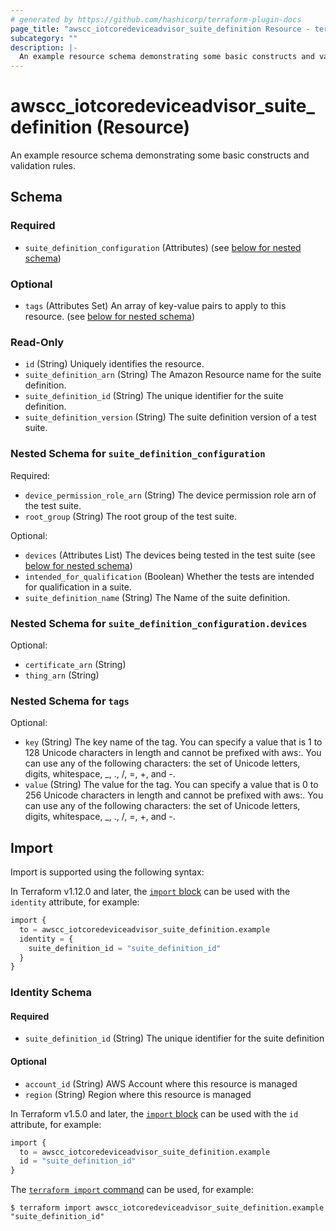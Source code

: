 ```yaml
---
# generated by https://github.com/hashicorp/terraform-plugin-docs
page_title: "awscc_iotcoredeviceadvisor_suite_definition Resource - terraform-provider-awscc"
subcategory: ""
description: |-
  An example resource schema demonstrating some basic constructs and validation rules.
---
```


# awscc_iotcoredeviceadvisor_suite_definition (Resource)

An example resource schema demonstrating some basic constructs and validation rules.



<!-- schema generated by tfplugindocs -->
## Schema

### Required

- `suite_definition_configuration` (Attributes) (see [below for nested schema](#nestedatt--suite_definition_configuration))

### Optional

- `tags` (Attributes Set) An array of key-value pairs to apply to this resource. (see [below for nested schema](#nestedatt--tags))

### Read-Only

- `id` (String) Uniquely identifies the resource.
- `suite_definition_arn` (String) The Amazon Resource name for the suite definition.
- `suite_definition_id` (String) The unique identifier for the suite definition.
- `suite_definition_version` (String) The suite definition version of a test suite.

<a id="nestedatt--suite_definition_configuration"></a>
### Nested Schema for `suite_definition_configuration`

Required:

- `device_permission_role_arn` (String) The device permission role arn of the test suite.
- `root_group` (String) The root group of the test suite.

Optional:

- `devices` (Attributes List) The devices being tested in the test suite (see [below for nested schema](#nestedatt--suite_definition_configuration--devices))
- `intended_for_qualification` (Boolean) Whether the tests are intended for qualification in a suite.
- `suite_definition_name` (String) The Name of the suite definition.

<a id="nestedatt--suite_definition_configuration--devices"></a>
### Nested Schema for `suite_definition_configuration.devices`

Optional:

- `certificate_arn` (String)
- `thing_arn` (String)



<a id="nestedatt--tags"></a>
### Nested Schema for `tags`

Optional:

- `key` (String) The key name of the tag. You can specify a value that is 1 to 128 Unicode characters in length and cannot be prefixed with aws:. You can use any of the following characters: the set of Unicode letters, digits, whitespace, _, ., /, =, +, and -.
- `value` (String) The value for the tag. You can specify a value that is 0 to 256 Unicode characters in length and cannot be prefixed with aws:. You can use any of the following characters: the set of Unicode letters, digits, whitespace, _, ., /, =, +, and -.

## Import

Import is supported using the following syntax:

In Terraform v1.12.0 and later, the [`import` block](https://developer.hashicorp.com/terraform/language/import) can be used with the `identity` attribute, for example:

```terraform
import {
  to = awscc_iotcoredeviceadvisor_suite_definition.example
  identity = {
    suite_definition_id = "suite_definition_id"
  }
}
```

<!-- schema generated by tfplugindocs -->
### Identity Schema

#### Required

- `suite_definition_id` (String) The unique identifier for the suite definition

#### Optional

- `account_id` (String) AWS Account where this resource is managed
- `region` (String) Region where this resource is managed

In Terraform v1.5.0 and later, the [`import` block](https://developer.hashicorp.com/terraform/language/import) can be used with the `id` attribute, for example:

```terraform
import {
  to = awscc_iotcoredeviceadvisor_suite_definition.example
  id = "suite_definition_id"
}
```

The [`terraform import` command](https://developer.hashicorp.com/terraform/cli/commands/import) can be used, for example:

```shell
$ terraform import awscc_iotcoredeviceadvisor_suite_definition.example "suite_definition_id"
```
